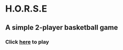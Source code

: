 # H.O.R.S.E
## A simple 2-player basketball game
### Click [here](https://ellmck.github.io/) to play
